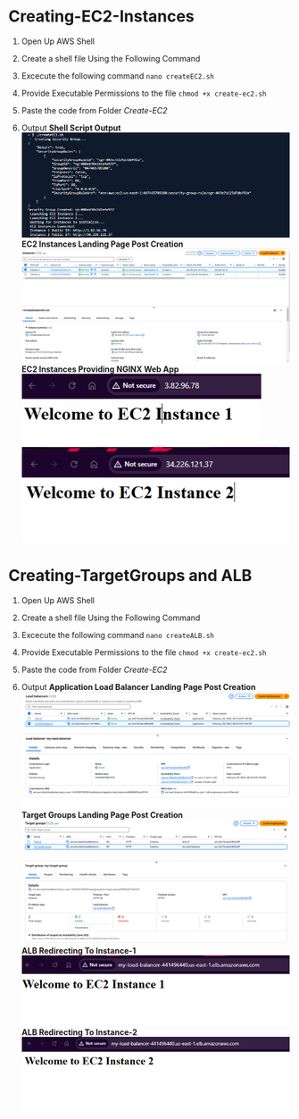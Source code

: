 
  

# Creating-EC2-Instances

  

1. Open Up AWS Shell

2. Create a shell file Using the Following Command

3. Excecute the following command `nano createEC2.sh`

4. Provide Executable Permissions to the file `chmod +x create-ec2.sh`

5. Paste the code from Folder *Create-EC2*

6. Output
**Shell Script Output**
![alt text](assets/image.png)
**EC2 Instances Landing Page Post Creation**
![alt text](assets/landing_page.png)
**EC2 Instances Providing NGINX Web App**
![alt text](assets/image-1.png)
![alt text](assets/image-2.png)

  

# Creating-TargetGroups and ALB

  

1. Open Up AWS Shell

2. Create a shell file Using the Following Command

3. Excecute the following command `nano createALB.sh`

4. Provide Executable Permissions to the file `chmod +x create-ec2.sh`

5. Paste the code from Folder *Create-EC2*

6. Output
**Application Load Balancer Landing Page Post Creation**
![alt text](assets/ALB_LandingPage.png)
**Target Groups Landing Page Post Creation**
![alt text](assets/Target_Groups.png)
**ALB Redirecting To Instance-1**
![alt text](assets/FinalOutput-1.png)
**ALB Redirecting To Instance-2**
![alt text](assets/FinalOutput-2.png)